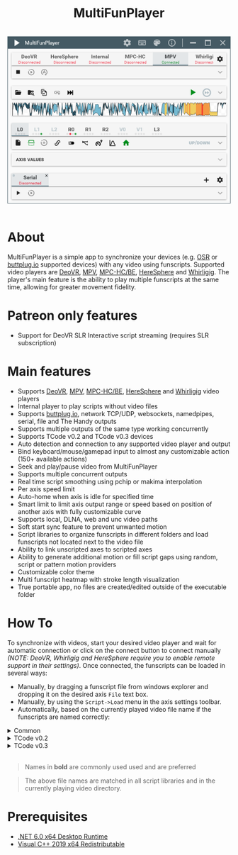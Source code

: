 <div align="center">
    <h1>MultiFunPlayer</h1>
    <br/>
    <img src="Assets/screenshot.png"/>
</div>

<br/>

# About

MultiFunPlayer is a simple app to synchronize your devices (e.g. [OSR](https://www.patreon.com/tempestvr) or [buttplug.io](https://buttplug.io) supported devices) with any video using funscripts. Supported video players are [DeoVR](https://deovr.com/), [MPV](https://mpv.io/), [MPC-HC/BE](https://github.com/clsid2/mpc-hc), [HereSphere](https://store.steampowered.com/app/1234730/HereSphere/) and [Whirligig](http://whirligig.xyz/).
The player's main feature is the ability to play multiple funscripts at the same time, allowing for greater movement fidelity.

# Patreon only features

* Support for DeoVR SLR Interactive script streaming (requires SLR subscription)

# Main features

* Supports [DeoVR](https://deovr.com/), [MPV](https://mpv.io/), [MPC-HC/BE](https://github.com/clsid2/mpc-hc), [HereSphere](https://store.steampowered.com/app/1234730/HereSphere/) and [Whirligig](http://whirligig.xyz/) video players
* Internal player to play scripts without video files 
* Supports [buttplug.io](https://buttplug.io), network TCP/UDP, websockets, namedpipes, serial, file and The Handy outputs
* Supports multiple outputs of the same type working concurrently
* Supports TCode v0.2 and TCode v0.3 devices
* Auto detection and connection to any supported video player and output
* Bind keyboard/mouse/gamepad input to almost any customizable action (150+ available actions)
* Seek and play/pause video from MultiFunPlayer
* Supports multiple concurrent outputs
* Real time script smoothing using pchip or makima interpolation
* Per axis speed limit
* Auto-home when axis is idle for specified time
* Smart limit to limit axis output range or speed based on position of another axis with fully customizable curve
* Supports local, DLNA, web and unc video paths
* Soft start sync feature to prevent unwanted motion
* Script libraries to organize funscripts in different folders and load funscripts not located next to the video file
* Ability to link unscripted axes to scripted axes
* Ability to generate additional motion or fill script gaps using random, script or pattern motion providers
* Customizable color theme
* Multi funscript heatmap with stroke length visualization
* True portable app, no files are created/edited outside of the executable folder

# How To

To synchronize with videos, start your desired video player and wait for automatic connection or click on the connect button to connect manually *(NOTE: DeoVR, Whirligig and HereSphere require you to enable remote support in their settings)*. Once connected, the funscripts can be loaded in several ways:

* Manually, by dragging a funscript file from windows explorer and dropping it on the desired axis `File` text box.
* Manually, by using the `Script->Load` menu in the axis settings toolbar.
* Automatically, based on the currently played video file name if the funscripts are named correctly:


<details>
<summary>Common</summary>

| Axis | Description | Valid file names |
|-|-|-|
| L0 | Up/Down | **`<video name>.funscript`** <br/> <sub>`<video name>.stroke.funscript`</sub> <br/> <sub>`<video name>.L0.funscript`</sub> |
| L1 | Forward/Backward | **`<video name>.sway.funscript`** <br/> <sub>`<video name>.L1.funscript`</sub> |
| L2 | Left/Right | **`<video name>.surge.funscript`** <br/> <sub>`<video name>.L2.funscript`</sub> |
| R0 | Twist | **`<video name>.twist.funscript`** <br/> <sub>`<video name>.R0.funscript`</sub> |
| R1 | Roll | **`<video name>.roll.funscript`** <br/> <sub>`<video name>.R1.funscript`</sub> |
| R2 | Pitch | **`<video name>.pitch.funscript`** <br/> <sub>`<video name>.R2.funscript`</sub> |

</details>

<details>
<summary>TCode v0.2</summary>

| Axis | Description | Valid file names |
|-|-|-|
| V0 | Vibrate | **`<video name>.vib.funscript`** <br/> <sub>`<video name>.V0.funscript`</sub> |
| V1 | Pump | **`<video name>.lube.funscript`** <br/> <sub>`<video name>.pump.funscript`</sub> <br/> <sub>`<video name>.V1.funscript`</sub> |
| L3 | Suction | **`<video name>.suck.funscript`** <br/> <sub>`<video name>.valve.funscript`</sub> <br/> <sub>`<video name>.L3.funscript`</sub> |

</details>

<details>
<summary>TCode v0.3</summary>

| Axis | Description | Valid file names |
|-|-|-|
| V0 | Vibrate | **`<video name>.vib.funscript`** <br/> <sub>`<video name>.V0.funscript`</sub> |
| A0 | Valve | **`<video name>.valve.funscript`** <br/> <sub>`<video name>.A0.funscript`</sub> |
| A1 | Suction | **`<video name>.suck.funscript`** <br/> <sub>`<video name>.A1.funscript`</sub> |

</details>
</br>

> Names in **bold** are commonly used used and are preferred 

> The above file names are matched in all script libraries and in the currently playing video directory.

# Prerequisites

* [.NET 6.0 x64 Desktop Runtime](https://dotnet.microsoft.com/en-us/download/dotnet/6.0/runtime)
* [Visual C++ 2019 x64 Redistributable](https://aka.ms/vs/17/release/vc_redist.x64.exe)